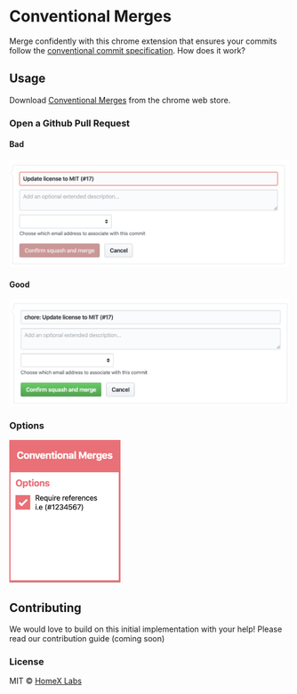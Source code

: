 # Conventional Merges

Merge confidently with this chrome extension that ensures your commits follow the [conventional commit specification](https://www.conventionalcommits.org/). How does it work?

## Usage

Download [Conventional Merges](https://chrome.google.com/webstore/detail/conventional-merges/bnpeagecgekcbeaniedbepadngcjlhgp) from the chrome web store.

### Open a Github Pull Request

#### **Bad**

<img src="assets/images/bad.png" width="600">

#### **Good**

<img src="assets/images/good.png" width="600">

### Options

<img src="assets/images/options.png" width="200">

## Contributing

We would love to build on this initial implementation with your help! Please read our contribution guide (coming soon)

### License

MIT © [HomeX Labs](https://github.com/homexlabs)
